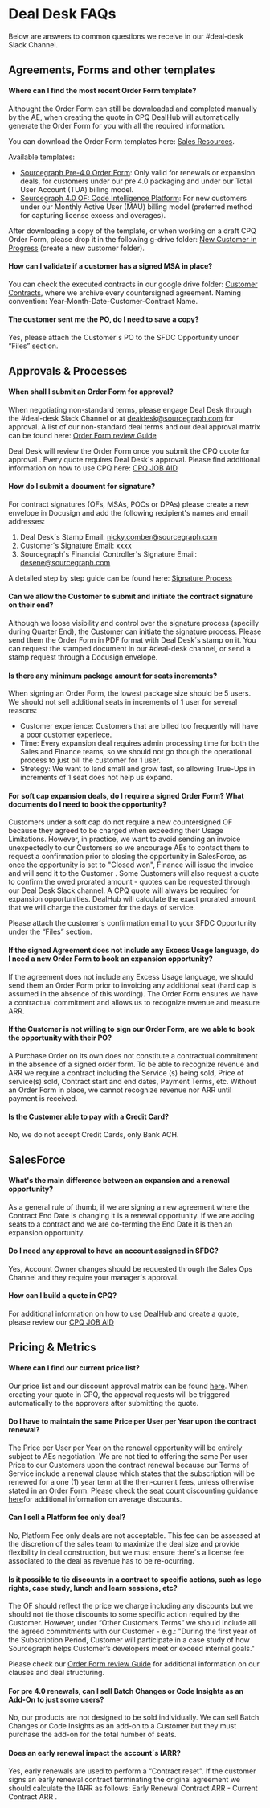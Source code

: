 # Deal Desk FAQs

Below are answers to common questions we receive in our #deal-desk Slack Channel.

## Agreements, Forms and other templates

#### Where can I find the most recent Order Form template?

Althought the Order Form can still be downloadad and completed manually by the AE, when creating the quote in CPQ DealHub will automatically generate the Order Form for you with all the required information.

You can download the Order Form templates here: [Sales Resources](../../sales/tools/salesresources.md).

Available templates:

- [Sourcegraph Pre-4.0 Order Form](https://docs.google.com/document/d/1Oo7vbWoGIaIq72zo7TFH9M4eugJXrvNv/edit): Only valid for renewals or expansion deals, for customers under our pre 4.0 packaging and under our Total User Account (TUA) billing model.
- [Sourcegraph 4.0 OF: Code Intelligence Platform](https://docs.google.com/document/d/1KOje_f8rc1sx8oxxRR4nwqnzi9WBXqmxisFl85zuDok/edit): For new customers under our Monthly Active User (MAU) billing model (preferred method for capturing license excess and overages).

After downloading a copy of the template, or when working on a draft CPQ Order Form, please drop it in the following g-drive folder: [New Customer in Progress](https://drive.google.com/drive/folders/1o2xBbEp0gy-N1f27RB_vu7CzdSPNRwXQ) (create a new customer folder).

#### How can I validate if a customer has a signed MSA in place?

You can check the executed contracts in our google drive folder: [Customer Contracts](https://drive.google.com/drive/folders/1ePvVWcZYdd1_3ZlCP5A0lvMbBhBCVfSm), where we archive every countersigned agreement. Naming convention: Year-Month-Date-Customer-Contract Name.

#### The customer sent me the PO, do I need to save a copy?

Yes, please attach the Customer´s PO to the SFDC Opportunity under “Files” section.

## Approvals & Processes

#### When shall I submit an Order Form for approval?

When negotiating non-standard terms, please engage Deal Desk through the #deal-desk Slack Channel or at dealdesk@sourcegraph.com for approval. A list of our non-standard deal terms and our deal approval matrix can be found here: [Order Form review Guide](https://docs.google.com/document/d/1xOFBtx3Me592fEVAp6SPDCosGtp--0fdVsaHPFx3SCs/edit)

Deal Desk will review the Order Form once you submit the CPQ quote for approval . Every quote requires Deal Desk´s approval. Please find additional information on how to use CPQ here: [CPQ JOB AID](https://docs.google.com/document/d/1Lp_0Y6g6AR0p5jpMVXkANQvxWv26Eutik-dTIaeQJfc/edit#)

#### How do I submit a document for signature?

For contract signatures (OFs, MSAs, POCs or DPAs) please create a new envelope in Docusign and add the following recipient's names and email addresses:

1. Deal Desk´s Stamp
   Email: nicky.comber@sourcegraph.com
2. Customer´s Signature
   Email: xxxx
3. Sourcegraph´s Financial Controller´s Signature
   Email: desene@sourcegraph.com

A detailed step by step guide can be found here: [Signature Process](https://docs.google.com/document/d/1ZyD-sWphRdJkzz5fo-aI2pOGv5ZnxABj4v2VWfmqIcc/edit)

#### Can we allow the Customer to submit and initiate the contract signature on their end?

Although we loose visibility and control over the signature process (specilly during Quarter End), the Customer can initiate the signature process. Please send them the Order Form in PDF format with Deal Desk´s stamp on it. You can request the stamped document in our #deal-desk channel, or send a stamp request through a Docusign envelope.

#### Is there any minimum package amount for seats increments?

When signing an Order Form, the lowest package size should be 5 users. We should not sell additional seats in increments of 1 user for several reasons:

- Customer experience: Customers that are billed too frequently will have a poor customer experiece.
- Time: Every expansion deal requires admin processing time for both the Sales and Finance teams, so we should not go though the operational process to just bill the customer for 1 user.
- Stretegy: We want to land small and grow fast, so allowing True-Ups in increments of 1 seat does not help us expand.

#### For soft cap expansion deals, do I require a signed Order Form? What documents do I need to book the opportunity?

Customers under a soft cap do not require a new countersigned OF because they agreed to be charged when exceeding their Usage Limitations. However, in practice, we want to avoid sending an invoice unexpectedly to our Customers so we encourage AEs to contact them to request a confirmation prior to closing the opportunity in SalesForce, as once the opportunity is set to "Closed won", Finance will issue the invoice and will send it to the Customer . Some Customers will also request a quote to confirm the owed prorated amount - quotes can be requested through our Deal Desk Slack channel. A CPQ quote will always be required for expansion opportunities. DealHub will calculate the exact prorated amount that we will charge the customer for the days of service.

Please attach the customer´s confirmation email to your SFDC Opportunity under the “Files” section.

#### If the signed Agreement does not include any Excess Usage language, do I need a new Order Form to book an expansion opportunity?

If the agreement does not include any Excess Usage language, we should send them an Order Form prior to invoicing any additional seat (hard cap is assumed in the absence of this wording). The Order Form ensures we have a contractual commitment and allows us to recognize revenue and measure ARR.

#### If the Customer is not willing to sign our Order Form, are we able to book the opportunity with their PO?

A Purchase Order on its own does not constitute a contractual commitment in the absence of a signed order form. To be able to recognize revenue and ARR we require a contract including the Service (s) being sold, Price of service(s) sold, Contract start and end dates, Payment Terms, etc. Without an Order Form in place, we cannot recognize revenue nor ARR until payment is received.

#### Is the Customer able to pay with a Credit Card?

No, we do not accept Credit Cards, only Bank ACH.

## SalesForce

#### What's the main difference between an expansion and a renewal opportunity?

As a general rule of thumb, if we are signing a new agreement where the Contract End Date is changing it is a renewal opportunity. If we are adding seats to a contract and we are co-terming the End Date it is then an expansion opportunity.

#### Do I need any approval to have an account assigned in SFDC?

Yes, Account Owner changes should be requested through the Sales Ops Channel and they require your manager´s approval.

#### How can I build a quote in CPQ?

For additional information on how to use DealHub and create a quote, please review our [CPQ JOB AID](https://docs.google.com/document/d/1Lp_0Y6g6AR0p5jpMVXkANQvxWv26Eutik-dTIaeQJfc/edit#)

## Pricing & Metrics

#### Where can I find our current price list?

Our price list and our discount approval matrix can be found [here](https://docs.google.com/spreadsheets/d/1tJ1eN4leY_O6seGDR2ld8oyMZCFvZa5-CHXX5E6NvNc/edit#gid=1534779432). When creating your quote in CPQ, the approval requests will be triggered automatically to the approvers after submitting the quote.

#### Do I have to maintain the same Price per User per Year upon the contract renewal?

The Price per User per Year on the renewal opportunity will be entirely subject to AEs negotiation. We are not tied to offering the same Per user Price to our Customers upon the contract renewal because our Terms of Service include a renewal clause which states that the subscription will be renewed for a one (1) year term at the then-current fees, unless otherwise stated in an Order Form. Please check the seat count discounting guidance [here](https://docs.google.com/spreadsheets/d/1tJ1eN4leY_O6seGDR2ld8oyMZCFvZa5-CHXX5E6NvNc/edit#gid=1534779432)for additional information on average discounts.

#### Can I sell a Platform fee only deal?

No, Platform Fee only deals are not acceptable. This fee can be assessed at the discretion of the sales team to maximize the deal size and provide flexibility in deal construction, but we must ensure there´s a license fee associated to the deal as revenue has to be re-ocurring.

#### Is it possible to tie discounts in a contract to specific actions, such as logo rights, case study, lunch and learn sessions, etc?

The OF should reflect the price we charge including any discounts but we should not tie those discounts to some specific action required by the Customer. However, under “Other Customers Terms” we should include all the agreed commitments with our Customer - e.g.: "During the first year of the Subscription Period, Customer will participate in a case study of how Sourcegraph helps Customer’s developers meet or exceed internal goals."

Please check our [Order Form review Guide](https://docs.google.com/document/d/1xOFBtx3Me592fEVAp6SPDCosGtp--0fdVsaHPFx3SCs/edit) for additional information on our clauses and deal structuring.

#### For pre 4.0 renewals, can I sell Batch Changes or Code Insights as an Add-On to just some users?

No, our products are not designed to be sold individually. We can sell Batch Changes or Code Insights as an add-on to a Customer but they must purchase the add-on for the total number of seats.

#### Does an early renewal impact the account´s IARR?

Yes, early renewals are used to perform a “Contract reset”. If the customer signs an early renewal contract terminating the original agreement we should calculate the IARR as follows: Early Renewal Contract ARR - Current Contract ARR .

